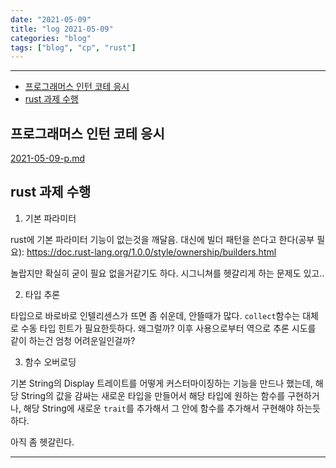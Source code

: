 ```yaml
---
date: "2021-05-09"
title: "log 2021-05-09"
categories: "blog"
tags: ["blog", "cp", "rust"]
---
```


----------

- [프로그래머스 인턴 코테 응시](#프로그래머스-인턴-코테-응시)
- [rust 과제 수행](#rust-과제-수행)

## 프로그래머스 인턴 코테 응시

[2021-05-09-p.md](./2021-05-09-p.md)

## rust 과제 수행

1. 기본 파라미터

rust에 기본 파라미터 기능이 없는것을 깨달음.
대신에 빌더 패턴을 쓴다고 한다(공부 필요):
<https://doc.rust-lang.org/1.0.0/style/ownership/builders.html>

놀랍지만 확실히 굳이 필요 없을거같기도 하다.
시그니쳐를 헷갈리게 하는 문제도 있고..

2. 타입 추론

타입으로 바로바로 인텔리센스가 뜨면 좀 쉬운데, 안뜰때가 많다.
`collect`함수는 대체로 수동 타입 힌트가 필요한듯하다. 왜그럴까? 이후 사용으로부터 역으로 추론 시도를 같이 하는건 엄청 어려운일인걸까?

3. 함수 오버로딩

기본 String의 Display 트레이트를 어떻게 커스터마이징하는 기능을 만드나 했는데, 해당 String의 값을 감싸는 새로운 타입을 만들어서 해당 타입에 원하는 함수를 구현하거나, 해당 String에 새로운 `trait`를 추가해서 그 안에 함수를 추가해서 구현해야 하는듯하다.

아직 좀 헷갈린다.

----------
